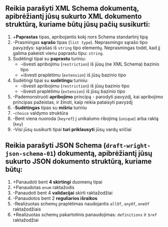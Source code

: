 ## Reikia parašyti XML Schema dokumentą, apibrėžiantį jūsų sukurto XML dokumento struktūrą, kuriame būtų jūsų pačių susikurti:

1. +__Paprastas__ tipas, apribojantis kokį nors Schema standartinį tipą
2. -Prasmingas __sąrašo__ tipas (`list type`). Neprasmingo sąrašo tipo pavyzdys: sąrašas iš `string` tipo elementų. Neprasmingas todėl, kad jį galima pakeisti vienu paprastu tipu: `string`.
3. Sudėtingi tipai su __paprastu__ turiniu:
    * -išvesti apribojimu (`restriction`) iš jūsų (ne XML Schema) bazinio tipo
    * +išvesti praplėtimu (`extension`) iš jūsų bazinio tipo
4. Sudėtingi tipai su __sudėtingu__ turiniu:
    * -išvesti apribojimu (`restriction`) iš jūsų bazinio tipo
    * -išvesti praplėtimu (`extension`) iš jūsų bazinio tipo
5. -Pademonstruoti __apribojimo__ principą - parodyti pavyzdį, kai apribojimo principas pažeistas, ir žinoti, kaip reikia pataisyti pavyzdį
6. -__Sudėtingas__ tipas su __mišriu__ turiniu
7. -`choice` valdymo struktūra
8. -Bent viena nuoroda (`keyref`) į unikalumo ribojimą (`unique`) arba raktą (`key`)
9. -Visi jūsų susikurti tipai __turi priklausyti__ jūsų vardų sričiai

## Reikia parašyti JSON Schema (`draft-wright-json-schema-01`) dokumentą, apibrėžiantį jūsų sukurto JSON dokumento struktūrą, kuriame būtų:

1. +Panaudoti bent __4 skirtingi__ duomenų tipai
2. +Panaudotas `enum` raktažodis
3. -Panaudoti bent 4 __validacijai__ skirti raktažodžiai
4. -Panaudotos bent 2 __reguliarios išraikos__
5. -Realizuotas schemų praplėtimas naudojantis `allOf`, `anyOf`, `oneOf` raktažodžiais
6. +Realizuotas schemų pakartotinis panaudojimas: `definitions` ir `$ref` raktažodžiai